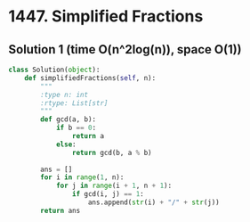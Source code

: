 # 1447. Simplified Fractions

## Solution 1 (time O(n^2log(n)), space O(1))

```python
class Solution(object):
    def simplifiedFractions(self, n):
        """
        :type n: int
        :rtype: List[str]
        """
        def gcd(a, b):
            if b == 0:
                return a
            else:
                return gcd(b, a % b)
        
        ans = []
        for i in range(1, n):
            for j in range(i + 1, n + 1):
                if gcd(i, j) == 1:
                    ans.append(str(i) + "/" + str(j))
        return ans
```
